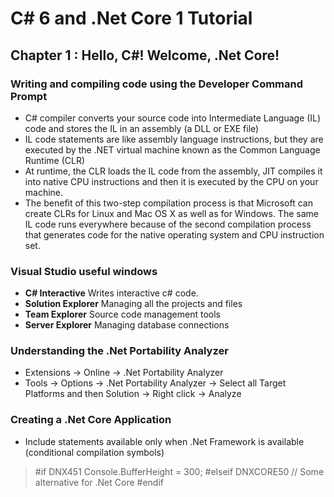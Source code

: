 # C# 6 and .Net Core 1 Tutorial

## Chapter 1 : Hello, C#! Welcome, .Net Core!
### Writing and compiling code using the Developer Command Prompt
- C# compiler converts your source code into Intermediate Language (IL) code and stores the IL in an assembly (a DLL or EXE file)
- IL code statements are like assembly language instructions, but they are executed by the .NET virtual machine known as the Common Language Runtime (CLR)
- At runtime, the CLR loads the IL code from the assembly, JIT compiles it into native CPU instructions and then it is executed by the CPU on your machine.
- The benefit of this two-step compilation process is that Microsoft can create CLRs for Linux and Mac OS X as well as for Windows. The same IL code runs everywhere because of the second compilation process that generates code for the native operating system and CPU instruction set.

### Visual Studio useful windows
- **C# Interactive** Writes interactive c# code.
- **Solution Explorer** Managing all the projects and files
- **Team Explorer** Source code management tools
- **Server Explorer** Managing database connections

### Understanding the .Net Portability Analyzer
- Extensions -> Online -> .Net Portability Analyzer
- Tools -> Options -> .Net Portability Analyzer -> Select all Target Platforms and then Solution -> Right click -> Analyze

### Creating a .Net Core Application
- Include statements available only when .Net Framework is available (conditional compilation symbols)
> #if DNX451
>   Console.BufferHeight = 300;
> #elseif DNXCORE50
>   // Some alternative for .Net Core
> #endif

